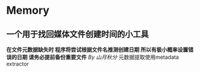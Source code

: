 # Memory
## 一个用于找回媒体文件创建时间的小工具  
**在文件元数据缺失时 程序将尝试根据文件名推测创建日期 所以有极小概率设置错误的日期 请务必提前备份重要文件**
_By 山月秋分_
元数据提取使用metadata extractor
